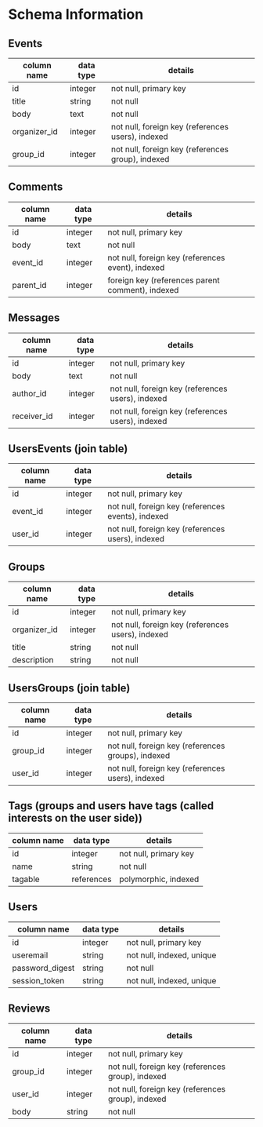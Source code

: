 # Schema Information

## Events
column name | data type | details
------------|-----------|-----------------------
id          | integer   | not null, primary key
title       | string    | not null
body        | text      | not null
organizer_id| integer   | not null, foreign key (references users), indexed
group_id    | integer   | not null, foreign key (references group), indexed

## Comments
column name | data type | details
------------|-----------|-----------------------
id          | integer   | not null, primary key
body        | text      | not null
event_id    | integer   | not null, foreign key (references event), indexed
parent_id   | integer   | foreign key (references parent comment), indexed

## Messages
column name | data type | details
------------|-----------|-----------------------
id          | integer   | not null, primary key
body        | text      | not null
author_id   | integer   | not null, foreign key (references users), indexed
receiver_id | integer   | not null, foreign key (references users), indexed

## UsersEvents (join table)
column name | data type | details
------------|-----------|-----------------------
id          | integer   | not null, primary key
event_id    | integer   | not null, foreign key (references events), indexed
user_id     | integer   | not null, foreign key (references users), indexed

## Groups
column name | data type | details
------------|-----------|-----------------------
id          | integer   | not null, primary key
organizer_id| integer   | not null, foreign key (references users), indexed
title       | string    | not null
description | string    | not null

## UsersGroups (join table)
column name | data type | details
------------|-----------|-----------------------
id          | integer   | not null, primary key
group_id    | integer   | not null, foreign key (references groups), indexed
user_id     | integer   | not null, foreign key (references users), indexed

## Tags (groups and users have tags (called interests on the user side))
column name | data type | details
------------|-----------|-----------------------
id          | integer   | not null, primary key
name        | string    | not null
tagable     | references| polymorphic, indexed

## Users
column name     | data type | details
----------------|-----------|-----------------------
id              | integer   | not null, primary key
useremail        | string    | not null, indexed, unique
password_digest | string    | not null
session_token   | string    | not null, indexed, unique

## Reviews
column name | data type | details
------------|-----------|-----------------------
id          | integer   | not null, primary key
group_id    | integer   | not null, foreign key (references group), indexed
user_id     | integer   | not null, foreign key (references group), indexed
body        | string    | not null
